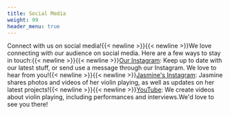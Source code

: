 ```yaml
---
title: Social Media
weight: 99
header_menu: true
---
```


Connect with us on social media!{{< newline >}}{{< newline >}}We love connecting with our audience on social media. Here are a few ways to stay in touch:{{< newline >}}{{< newline >}}[Our Instagram](https://www.instagram.com/themusicconciergeuk/): Keep up to date with our latest stuff, or send use a message through our Instagram. We love to hear from you!{{< newline >}}{{< newline >}}[Jasmine's Instagram](https://www.instagram.com/jasminegrundyviolin/): Jasmine shares photos and videos of her violin playing, as well as updates on her latest projects!{{< newline >}}{{< newline >}}[YouTube](https://youtube.com/@jasminegrundy6543): We create videos about violin playing, including performances and interviews.We'd love to see you there!
